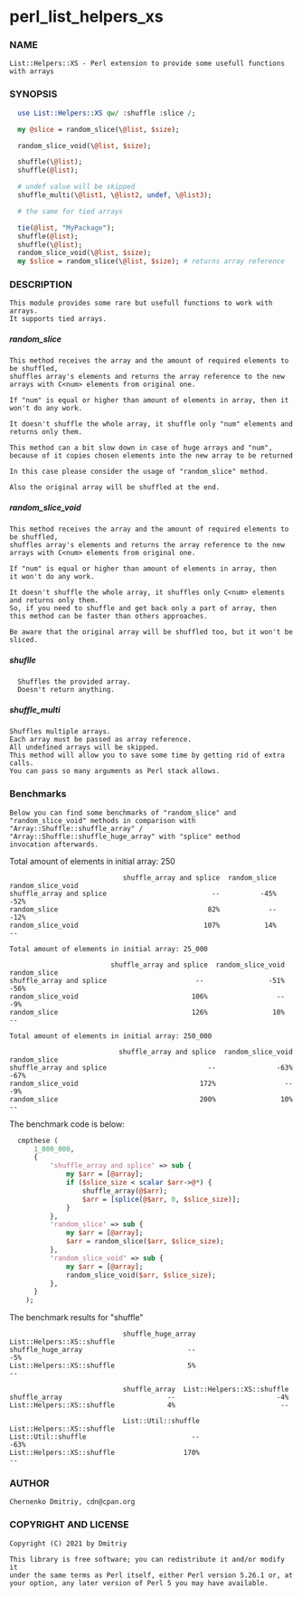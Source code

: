# perl_list_helpers_xs

### NAME
    List::Helpers::XS - Perl extension to provide some usefull functions with arrays

### SYNOPSIS

```perl
  use List::Helpers::XS qw/ :shuffle :slice /;

  my @slice = random_slice(\@list, $size);

  random_slice_void(\@list, $size);

  shuffle(\@list);
  shuffle(@list);

  # undef value will be skipped
  shuffle_multi(\@list1, \@list2, undef, \@list3);

  # the same for tied arrays

  tie(@list, "MyPackage");
  shuffle(@list);
  shuffle(\@list);
  random_slice_void(\@list, $size);
  my $slice = random_slice(\@list, $size); # returns array reference
```

### DESCRIPTION
    This module provides some rare but usefull functions to work with
    arrays.
    It supports tied arrays.

##### random_slice
    This method receives the array and the amount of required elements to be shuffled,
    shuffles array's elements and returns the array reference to the new
    arrays with C<num> elements from original one.

    If "num" is equal or higher than amount of elements in array, then it
    won't do any work.

    It doesn't shuffle the whole array, it shuffle only "num" elements and
    returns only them.

    This method can a bit slow down in case of huge arrays and "num",
    because of it copies chosen elements into the new array to be returned

    In this case please consider the usage of "random_slice" method.

    Also the original array will be shuffled at the end.

##### random_slice_void

    This method receives the array and the amount of required elements to be shuffled,
    shuffles array's elements and returns the array reference to the new
    arrays with C<num> elements from original one.

    If "num" is equal or higher than amount of elements in array, then
    it won't do any work.

    It doesn't shuffle the whole array, it shuffles only C<num> elements and returns only them.
    So, if you need to shuffle and get back only a part of array, then this method can be faster than others approaches.

    Be aware that the original array will be shuffled too, but it won't be sliced.

##### shuflle
      Shuffles the provided array.
      Doesn't return anything.

##### shuffle_multi
    Shuffles multiple arrays.
    Each array must be passed as array reference.
    All undefined arrays will be skipped.
    This method will allow you to save some time by getting rid of extra calls.
    You can pass so many arguments as Perl stack allows.

### Benchmarks
    Below you can find some benchmarks of "random_slice" and
    "random_slice_void" methods in comparison with
    "Array::Shuffle::shuffle_array" /
    "Array::Shuffle::shuffle_huge_array" with "splice" method
    invocation afterwards.

Total amount of elements in initial array: 250
```
                            shuffle_array and splice  random_slice  random_slice_void
shuffle_array and splice                          --          -45%               -52%
random_slice                                     82%            --               -12%
random_slice_void                               107%           14%                 --

Total amount of elements in initial array: 25_000

                         shuffle_array and splice  random_slice_void  random_slice
shuffle_array and splice                      --                -51%          -56%
random_slice_void                            106%                 --           -9%
random_slice                                 126%                10%            --

Total amount of elements in initial array: 250_000

                           shuffle_array and splice  random_slice_void  random_slice
shuffle_array and splice                         --               -63%          -67%
random_slice_void                              172%                 --           -9%
random_slice                                   200%                10%            --
```

The benchmark code is below:

```perl
  cmpthese (
      1_000_000,
      {
          'shuffle_array and splice' => sub {
              my $arr = [@array];
              if ($slice_size < scalar $arr->@*) {
                  shuffle_array(@$arr);
                  $arr = [splice(@$arr, 0, $slice_size)];
              }
          },
          'random_slice' => sub {
              my $arr = [@array];
              $arr = random_slice($arr, $slice_size);
          },
          'random_slice_void' => sub {
              my $arr = [@array];
              random_slice_void($arr, $slice_size);
          },
      }
    );
```

The benchmark results for "shuffle"

```
                            shuffle_huge_array  List::Helpers::XS::shuffle
shuffle_huge_array                          --                         -5%
List::Helpers::XS::shuffle                  5%                          --

                            shuffle_array  List::Helpers::XS::shuffle
shuffle_array                          --                         -4%
List::Helpers::XS::shuffle             4%                          --

                            List::Util::shuffle  List::Helpers::XS::shuffle
List::Util::shuffle                          --                        -63%
List::Helpers::XS::shuffle                 170%                         --
```

### AUTHOR
    Chernenko Dmitriy, cdn@cpan.org

### COPYRIGHT AND LICENSE
    Copyright (C) 2021 by Dmitriy

    This library is free software; you can redistribute it and/or modify it
    under the same terms as Perl itself, either Perl version 5.26.1 or, at
    your option, any later version of Perl 5 you may have available.
